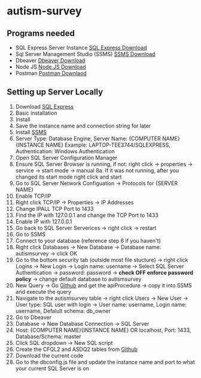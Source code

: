 # autism-survey

## Programs needed
- SQL Express Server Instance [SQL Express Download](https://www.microsoft.com/en-us/sql-server/sql-server-downloads)
- Sql Server Management Studio (SSMS) [SSMS Download](https://docs.microsoft.com/en-us/sql/ssms/download-sql-server-management-studio-ssms?view=sql-server-ver15)
- Dbeaver [Dbeaver Download](https://dbeaver.io/download/)
- Node JS [Node.JS Download](https://nodejs.org/en/download/)
- Postman [Postman Downlaod](https://www.postman.com/downloads/)

## Setting up Server Locally
1. Download [SQL Express](https://www.microsoft.com/en-us/sql-server/sql-server-downloads)
2. Basic installation
3. Install
4. Save the instance name and connection string for later
5. Install [SSMS](https://docs.microsoft.com/en-us/sql/ssms/download-sql-server-management-studio-ssms?view=sql-server-ver15)
6. Server Type: Database Engine, Server Name: {COMPUTER NAME}{INSTANCE NAME} Example: LAPTOP-TEE3744/SQLEXPRESS, Authentication: Windows Authentication
7. Open SQL Server Configuration Manager
8. Ensure SQL Server Browser is running, if not: right click -> properties -> service -> start mode -> manual
8a. If it was not running, after you changed its start mode right click and start
9. Go to SQL Server Network Configuation -> Protocols for {SERVER NAME}
10. Enable TCP/IP
11. Right click TCP/IP -> Properties -> IP Addresses
12. Change IPALL TCP Port to 1433
13. Find the IP with 127.0.0.1 and change the TCP Port to 1433
14. Enable IP with 127.0.0.1
15. Go back to SQL Server Serverices -> right click -> restart
16. Go to SSMS
17. Connect to your database (reference step 6 if you haven't)
18. Right click Databases -> New Database -> Database name: autismsurvey -> click OK
19. Go to the bottom security tab (outside most file stucture) -> right click Logins -> New Login -> Login name: username -> Select SQL Server Authentication -> password: password -> **check OFF enforce password policy** -> change default database to autismsurvey
20. New Query -> Go [Github](https://github.com/asaf17/autism-survey/blob/master/SQL/apiProcedure.sql) and get the apiProcedure -> copy it into SSMS and execute the query
21. Navigate to the autismsurvey table -> right click Users -> New User -> User type: SQL user with login -> User name: username, Login name: username, Defalult schema: db_owner
22. Go to Dbeaver
23. Database -> New Database Connection -> SQL Server
24. Host: {COMPUTER NAME}{INSTANCE NAME} OR localhost, Port: 1433, Database/Schema: master
25. Click SQL dropdown -> New SQL script
26. Create the CFQL2 and ASDQ2 tables from [Github](https://github.com/asaf17/autism-survey/blob/master/SQL/tableCreation.sql)
27. Download the current code
28. Go to the dbconfig.js file and update the instance name and port to what your current SQL Server is on
